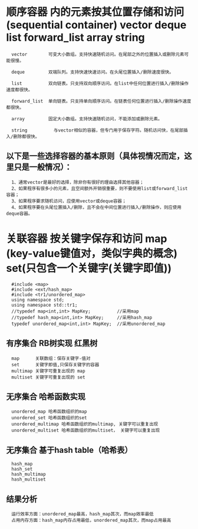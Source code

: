 # 顺序容器 内的元素按其位置存储和访问 (sequential container) vector deque  list forward_list  array  string
      vector        可变大小数组。支持快速随机访问。在尾部之外的位置插入或删除元素可能很慢。
      
      deque	        双端队列。支持快速快速访问。在头尾位置插入/删除速度很快。
      
      list	        双向链表。只支持双向顺序访问。在list中任何位置进行插入/删除操作速度都很快。
      
      forward_list	单向链表。只支持单向顺序访问。在链表任何位置进行插入/删除操作速度都很快。
      
      array	        固定大小数组。支持快速随机访问，不能添加或删除元素。
      
      string	      与vector相似的容器，但专门用于保存字符。随机访问快，在尾部插入/删除都很快。
      
## 以下是一些选择容器的基本原则（具体视情况而定，这里只是一般情况）：
      1、通常vector是最好的选择，除非你有很好的理由选择其他容器；
      2、如果程序有很多小的元素，且空间额外开销很重要，则不要使用list或forward_list容器；
      3、如果程序要求随机访问，应使用vector或deque容器；
      4、如果程序要在头尾位置插入/删除，且不会在中间位置进行插入/删除操作，则应使用deque容器。



# 关联容器 按关键字保存和访问  map (key-value键值对，类似字典的概念) set(只包含一个关键字(关键字即值)) 
      #include <map>  
      #include <ext/hash_map>  
      #include <tr1/unordered_map>  
      using namespace std;  
      using namespace std::tr1;  
      //typedef map<int,int> MapKey;          //采用map  
      //typedef hash_map<int,int> MapKey;     //采用hash_map  
      typedef unordered_map<int,int> MapKey;  //采用unordered_map  
## 有序集合 RB树实现 红黑树
      map      关联数组：保存关键字-值对
      set      关键字即值,只保存关键字的容器
      multimap 关键字可重复出现的 map
      multiset 关键字可重复出现的 set 
## 无序集合  哈希函数实现
      unordered_map 哈希函数组织的map
      unordered_set 哈希函数组织的set
      unordered_multimap 哈希函数组织的multimap, 关键字可以重复出现
      unordered_multiset 哈希函数组织的multiset， 关键字可以重复出现
## 无序集合 基于hash table（哈希表）
      hash_map
      hash_set
      hash_multimap
      hash_multiset
      
## 结果分析
      运行效率方面：unordered_map最高，hash_map其次，而map效率最低
      占用内存方面：hash_map内存占用最低，unordered_map其次，而map占用最高
